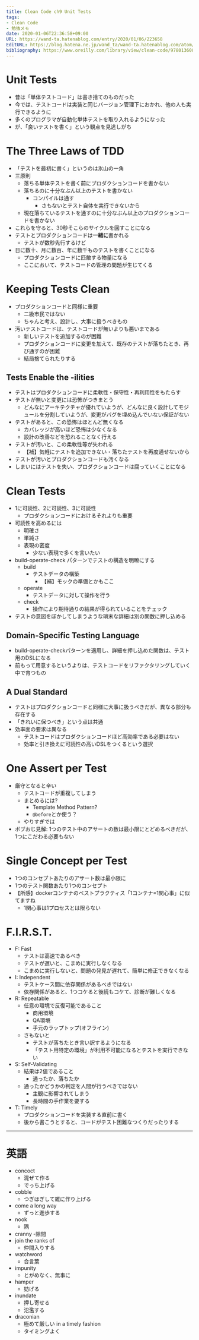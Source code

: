 ```yaml
---
title: Clean Code ch9 Unit Tests
tags:
- Clean Code
- 勉強メモ
date: 2020-01-06T22:36:58+09:00
URL: https://wand-ta.hatenablog.com/entry/2020/01/06/223658
EditURL: https://blog.hatena.ne.jp/wand_ta/wand-ta.hatenablog.com/atom/entry/26006613494157679
bibliography: https://www.oreilly.com/library/view/clean-code/9780136083238/
---
```




# Unit Tests #

- 昔は「単体テストコード」は書き捨てのものだった
- 今では、テストコードは実装と同じバージョン管理下におかれ、他の人も実行できるように
- 多くのプログラマが自動化単体テストを取り入れるようになった
- が、「良いテストを書く」という観点を見逃しがち


# The Three Laws of TDD #

- 「テストを最初に書く」というのは氷山の一角
- 三原則
    - 落ちる単体テストを書く前にプロダクションコードを書かない
    - 落ちるのに十分なぶん以上のテストを書かない
        - コンパイルは通す
            - さもないとテスト自体を実行できないから
    - 現在落ちているテストを通すのに十分なぶん以上のプロダクションコードを書かない
- これらを守ると、30秒そこらのサイクルを回すことになる
- テストとプロダクションコードは**一緒に**書かれる
    - テストが数秒先行するけど
- 日に数十、月に数百、年に数千ものテストを書くことになる
    - プロダクションコードに匹敵する物量になる
    - ここにおいて、テストコードの管理の問題が生じてくる


# Keeping Tests Clean #

- プロダクションコードと同様に重要
    - 二級市民ではない
    - ちゃんと考え、設計し、大事に扱うべきもの
- 汚いテストコードは、テストコードが無いよりも悪いまである
    - 新しいテストを追加するのが困難
    - プロダクションコードに変更を加えて、既存のテストが落ちたとき、再び通すのが困難
    - 結局捨てられたりする


## Tests Enable the -ilities ##

- テストはプロダクションコードに柔軟性・保守性・再利用性をもたらす
- テストが無いと変更には恐怖がつきまとう
    - どんなにアーキテクチャが優れていようが、どんなに良く設計してモジュールを分割していようが、変更がバグを埋め込んでいない保証がない
- テストがあると、この恐怖はほとんど無くなる
    - カバレッジが高いほど恐怖は少なくなる
    - 設計の改善などを恐れることなく行える
- テストが汚いと、この柔軟性等が失われる
    - 【補】気軽にテストを追加できない・落ちたテストを再度通せないから
- テストが汚いとプロダクションコードも汚くなる
- しまいにはテストを失い、プロダクションコードは腐っていくことになる


# Clean Tests #

- 1に可読性、2に可読性、3に可読性
    - プロダクションコードにおけるそれよりも重要
- 可読性を高めるには
    - 明確さ
    - 単純さ
    - 表現の密度
        - 少ない表現で多くを言いたい
- build-operate-check パターンでテストの構造を明瞭にする
    - build
        - テストデータの構築
            - 【補】モックの準備とかもここ
    - operate
        - テストデータに対して操作を行う
    - check
        - 操作により期待通りの結果が得られていることをチェック
- テストの意図をぼかしてしまうような瑣末な詳細は別の関数に押し込める


## Domain-Specific Testing Language ##

- build-operate-checkパターンを適用し、詳細を押し込めた関数は、テスト用のDSLになる
- 前もって用意するというよりは、テストコードをリファクタリングしていく中で育つもの

## A Dual Standard ##

- テストはプロダクションコードと同様に大事に扱うべきだが、異なる部分も存在する
- 「きれいに保つべき」という点は共通
- 効率面の要求は異なる
    - テストコードはプロダクションコードほど高効率である必要はない
    - 効率と引き換えに可読性の高いDSLをつくるという選択

# One Assert per Test #

- 厳守となると辛い
    - テストコードが重複してしまう
    - まとめるには?
        - Template Method Pattern?
        - `@before`とか使う？
    - やりすぎでは
- ボブおじ見解: 1つのテスト中のアサートの数は最小限にとどめるべきだが、1つにこだわる必要もない


# Single Concept per Test #

- 1つのコンセプトあたりのアサート数は最小限に
- 1つのテスト関数あたり1つのコンセプト
- 【所感】dockerコンテナのベストプラクティス「1コンテナ=1関心事」に似てますね
    - 1関心事は1プロセスとは限らない

# F.I.R.S.T. #

- F: Fast
    - テストは高速であるべき
    - テストが遅いと、こまめに実行しなくなる
    - こまめに実行しないと、問題の発見が遅れて、簡単に修正できなくなる
- I: Independent
    - テストケース間に依存関係があるべきではない
    - 依存関係があると、1つコケると後続もコケて、診断が難しくなる
- R: Repeatable
    - 任意の環境で反復可能であること
        - 商用環境
        - QA環境
        - 手元のラップトップ(オフライン)
    - さもないと
        - テストが落ちたとき言い訳するようになる
        - 「テスト用特定の環境」が利用不可能になるとテストを実行できない
- S: Self-Validating
    - 結果は2値であること
        - 通ったか、落ちたか
    - 通ったかどうかの判定を人間が行うべきではない
        - 主観に影響されてしまう
        - 長時間の手作業を要する
- T: Timely
    - プロダクションコードを実装する直前に書く
    - 後から書こうとすると、コードがテスト困難なつくりだったりする
    




----------------------------------------

# 英語 #

- concoct
    - 混ぜて作る
    - でっち上げる
- cobble
    - つぎはぎして雑に作り上げる
- come a long way
    - ずっと進歩する
- nook
    - 隅
- cranny
    -隙間
- join the ranks of
    - 仲間入りする
- watchword
    - 合言葉
- impunity
    - とがめなく、無事に
- hamper
    - 妨げる
- inundate
    - 押し寄せる
    - 氾濫する
- draconian
    - 極めて厳しい
in a timely fashion
    - タイミングよく
